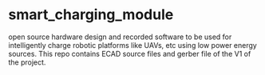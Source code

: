 # smart_charging_module
open source hardware design and recorded software to be used for intelligently charge robotic platforms like UAVs, etc using low power energy sources. This repo contains ECAD source files and gerber file of the V1 of the project.
